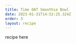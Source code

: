 ```yaml
---
title: Time OAT Smoothie Bowl
date: 2023-01-31T14:52:25.324Z
order: 3
layout: recipe
---
```

recipe here